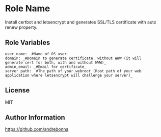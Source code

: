 Role Name
=========

Install certbot and letsencrypt and generates SSL/TLS certificate with auto renew property.


Role Variables
--------------

    user_name: _#Name of OS user_
    domain: _#Domain to generate certificate, without WWW (it will generate cert for both, with and without WWW)_
    admin_email: _#Email for certificate_
    server_path: _#The path of your webroot (Root path of your web application where letsencrypt will challenge your server)_
    

License
-------

MIT


Author Information
------------------

https://github.com/andrebonna
